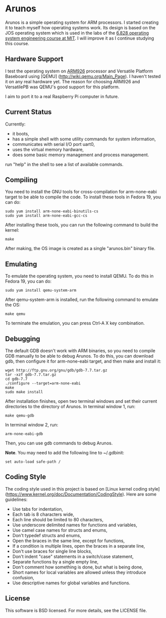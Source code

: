 Arunos
======

Arunos is a simple operating system for ARM processors. I started creating it to
teach myself how operating systems work. Its design is based on the JOS 
operating system which is used in the labs of the [6.828 operating system
engineering course at MIT](http://pdos.csail.mit.edu/6.828/2011/schedule.html). 
I will improve it as I continue studying this course.


Hardware Support
----------------

I test the operating system on [ARM926](http://www.arm.com/products/processors/classic/arm9/arm926.php)
processor and Versatile Platform Baseboard using [QEMU]
(http://wiki.qemu.org/Main_Page). I haven't tested it on any real hardware yet.
The reason for choosing ARM926 and VersatilePB was QEMU's good support for this
platform.

I aim to port it to a real Raspberry Pi computer in future.


Current Status
--------------

Currently:

 * it boots,
 * has a simple shell with some utility commands for system information,
 * communicates with serial I/O port uart0,
 * uses the virtual memory hardware,
 * does some basic memory management and process management.

run "help" in the shell to see a list of available commands.


Compiling
---------

You need to install the GNU tools for cross-compilation for arm-none-eabi target
to be able to compile the code. To install these tools in Fedora 19, you can do:

    sudo yum install arm-none-eabi-binutils-cs
    sudo yum install arm-none-eabi-gcc-cs

After installing these tools, you can run the following command to build the
kernel:

    make

After making, the OS image is created as a single "arunos.bin" binary file.


Emulating
---------

To emulate the operating system, you need to install QEMU. To do this in Fedora 19,
you can do:

    sudo yum install qemu-system-arm

After qemu-system-arm is installed, run the following command to emulate the OS:

    make qemu

To terminate the emulation, you can press Ctrl-A X key combination.


Debugging
---------

The default GDB doesn't work with ARM binaries, so you need to compile GDB
manually to be able to debug Arunos. To do this, you can download gdb, then
configure it for arm-none-eabi target, and then make and install it:

    wget http://ftp.gnu.org/gnu/gdb/gdb-7.7.tar.gz
    tar -xzf gdb-7.7.tar.gz
    cd gdb-7.7
    ./configure --target=arm-none-eabi
    make
    sudo make install

After installation finishes, open two terminal windows and set their current
directories to the directory of Arunos. In terminal window 1, run:

    make qemu-gdb

In terminal window 2, run:
    
    arm-none-eabi-gdb

Then, you can use gdb commands to debug Arunos.

**Note**. You may need to add the following line to ~/.gdbinit:

    set auto-load safe-path /


Coding Style
------------

The coding style used in this project is based on [Linux kernel coding style]
(https://www.kernel.org/doc/Documentation/CodingStyle). Here are some guidelines:

 * Use tabs for indentation,
 * Each tab is 8 characters wide,
 * Each line should be limited to 80 characters,
 * Use underscore delimited names for functions and variables,
 * Use camel case names for structs and enums,
 * Don't typedef structs and enums,
 * Open the braces in the same line, except for functions,
 * If a condition is multiple lines, open the braces in a separate line,
 * Don't use braces for single line blocks,
 * Don't indent "case" statements in a switch/case statement,
 * Separate functions by a single empty line,
 * Don't comment how something is done, but what is being done,
 * Short names for local variables are allowed unless they introduce confusion,
 * Use descriptive names for global variables and functions.



License
-------

This software is BSD licensed. For more details, see the LICENSE file.

